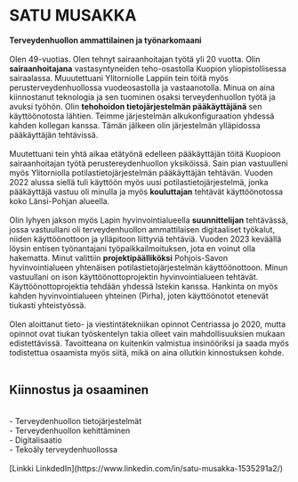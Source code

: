 # SATU MUSAKKA  
**Terveydenhuollon ammattilainen ja työnarkomaani**<br><br>
Olen 49-vuotias. Olen tehnyt sairaanhoitajan työtä yli 20 vuotta. Olin **sairaanhoitajana** vastasyntyneiden teho-osastolla Kuopion yliopistollisessa sairaalassa. Muuutettuani Ylitorniolle Lappiin tein töitä myös perusterveydenhuollossa vuodeosastolla ja vastaanotolla. Minua on aina kiinnostanut teknologia ja sen tuominen osaksi terveydenhuollon työtä ja avuksi työhön. Olin **tehohoidon tietojärjestelmän pääkäyttäjänä** sen käyttöönotosta lähtien. Teimme järjestelmän alkukonfiguraation yhdessä kahden kollegan kanssa. Tämän jälkeen olin järjestelmän ylläpidossa pääkäyttäjän tehtävissä.<br><br> Muutettuani tein yhtä aikaa etätyönä edelleen pääkäyttäjän töitä Kuopioon sairaanhoitajan työtä perustereydenhuollon yksiköissä. Sain pian vastuulleni myös Ylitorniolla potilastietojärjestelmän pääkäyttäjän tehtävän. Vuoden 2022 alussa siellä tuli käyttöön myös uusi potilastietojärjestelmä, jonka pääkäyttäjä vastuu oli minulla ja myös **kouluttajan** tehtävät käyttöönotossa koko Länsi-Pohjan alueella.<br><br> Olin lyhyen jakson myös Lapin hyvinvointialueella **suunnittelijan** tehtävässä, jossa vastuullani oli terveydenhuollon ammattilaisen digitaaliset työkalut, niiden käyttöönottoon ja ylläpitoon liittyviä tehtäviä. Vuoden 2023 keväällä löysin entisen työnantajani työpaikkailmoituksen, jota en voinut olla hakematta. Minut valittiin **projektipäälliköksi** Pohjois-Savon hyvinvointialueen yhtenäisen potilastietojärjestelmän käyttöönottoon. Minun vastuullani on ison käyttöönottoprojektin hyvinvointialueen tehtävät. Käyttöönottoprojektia tehdään yhdessä Istekin kanssa. Hankinta on myös kahden hyvinvointialueen yhteinen (Pirha), joten käyttöönotot etenevät tiukasti yhteistyössä.<br><br> Olen aloittanut tieto- ja viestintätekniikan opinnot Centriassa jo 2020, mutta opinnot ovat tiukan työskentelyn takia olleet vain mahdollisuuksien mukaan edistettävissä. Tavoitteana on kuitenkin valmistua insinööriksi ja saada myös todistettua osaamista myös siitä, mikä on aina ollutkin kinnostuksen kohde.<br><br>
## Kiinnostus ja osaaminen
<br>
- Terveydenhuollon tietojärjestelmät<br>
- Terveydenhuollon kehittäminen<br>
- Digitalisaatio<br>
- Tekoäly terveydenhuollossa<br>
<br>
[Linkki LinkdedIn](https://www.linkedin.com/in/satu-musakka-1535291a2/)<br>